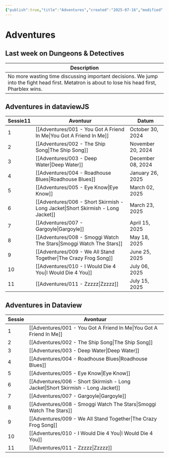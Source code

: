 ```yaml
---
{"publish":true,"title":"Adventures","created":"2025-07-16","modified":"2025-07-21T20:57:51.541+02:00","published":"2025-07-16","cssclasses":""}
---
```


# Adventures

## Last week on Dungeons & Detectives
| Description                                                                                                                                      |
| ------------------------------------------------------------------------------------------------------------------------------------------------ |
| No more wasting time discussing important decisions. We jump into the fight head first. Metatron is about to lose his head first, Pharblex wins. |


## Adventures in dataviewJS
|Sessie11|Avontuur|Datum|
|---|---|---|
|1|[[Adventures/001 - You Got A Friend In Me\|You Got A Friend In Me]]|October 30, 2024|
|2|[[Adventures/002 - The Ship Song\|The Ship Song]]|November 20, 2024|
|3|[[Adventures/003 - Deep Water\|Deep Water]]|December 08, 2024|
|4|[[Adventures/004 - Roadhouse Blues\|Roadhouse Blues]]|January 26, 2025|
|5|[[Adventures/005 - Eye Know\|Eye Know]]|March 02, 2025|
|6|[[Adventures/006 - Short Skirmish - Long Jacket\|Short Skirmish - Long Jacket]]|March 23, 2025|
|7|[[Adventures/007 - Gargoyle\|Gargoyle]]|April 15, 2025|
|8|[[Adventures/008 - Smoggi Watch The Stars\|Smoggi Watch The Stars]]|May 18, 2025|
|9|[[Adventures/009 - We All Stand Together\|The Crazy Frog Song]]|June 25, 2025|
|10|[[Adventures/010 - I Would Die 4 You\|I Would Die 4 You]]|July 06, 2025|
|11|[[Adventures/011 - Zzzzz\|Zzzzz]]|July 15, 2025|

## Adventures in Dataview
| Sessie | Avontuur                                                                                   |
| ------ | ------------------------------------------------------------------------------------------ |
| 1      | [[Adventures/001 - You Got A Friend In Me\|You Got A Friend In Me]]             |
| 2      | [[Adventures/002 - The Ship Song\|The Ship Song]]                               |
| 3      | [[Adventures/003 - Deep Water\|Deep Water]]                                     |
| 4      | [[Adventures/004 - Roadhouse Blues\|Roadhouse Blues]]                           |
| 5      | [[Adventures/005 - Eye Know\|Eye Know]]                                         |
| 6      | [[Adventures/006 - Short Skirmish - Long Jacket\|Short Skirmish - Long Jacket]] |
| 7      | [[Adventures/007 - Gargoyle\|Gargoyle]]                                         |
| 8      | [[Adventures/008 - Smoggi Watch The Stars\|Smoggi Watch The Stars]]             |
| 9      | [[Adventures/009 - We All Stand Together\|The Crazy Frog Song]]                 |
| 10     | [[Adventures/010 - I Would Die 4 You\|I Would Die 4 You]]                       |
| 11     | [[Adventures/011 - Zzzzz\|Zzzzz]]                                               |

